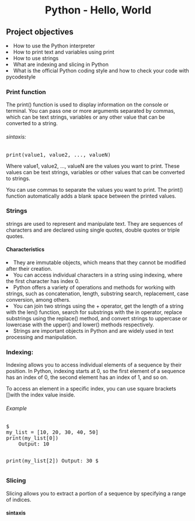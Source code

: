 <h1 align = "center">Python - Hello, World</h1>

<h2>Project objectives</h2>

<li>How to use the Python interpreter</li>
<li>How to print text and variables using print</li>
<li>How to use strings</li>
<li>What are indexing and slicing in Python</li>
<li>What is the official Python coding style and how to check your code with pycodestyle</li>

<h3>Print function</h3>
<p>The print() function is used to display information on the console or terminal. You can pass one or more arguments separated by commas, which can be text strings, variables or any other value that can be converted to a string.</p>

<h6>sintaxis:</h6> 
<pre>print(value1, value2, ..., valueN)
</pre>
<p>Where value1, value2, ..., valueN are the values you want to print. These values can be text strings, variables or other values that can be converted to strings.

You can use commas to separate the values you want to print. The print() function automatically adds a blank space between the printed values.</p>

<h3>Strings</h3>
<p>strings are used to represent and manipulate text. They are sequences of characters and are declared using single quotes, double quotes or triple quotes.</p>

<h4>Characteristics</h4>
<li>They are immutable objects, which means that they cannot be modified after their creation.</li>

<li>You can access individual characters in a string using indexing, where the first character has index 0.</li>

<li>Python offers a variety of operations and methods for working with strings, such as concatenation, length, substring search, replacement, case conversion, among others.</li>

<li>You can join two strings using the + operator, get the length of a string with the len() function, search for substrings with the in operator, replace substrings using the replace() method, and convert strings to uppercase or lowercase with the upper() and lower() methods respectively.</li>

<li>Strings are important objects in Python and are widely used in text processing and manipulation.</li>

<h3>Indexing:</h3>

<p>Indexing allows you to access individual elements of a sequence by their position. In Python, indexing starts at 0, so the first element of a sequence has an index of 0, the second element has an index of 1, and so on.</p>

<p>To access an element in a specific index, you can use square brackets []with the index value inside.</p>
<h6>Example</h6>
<pre>
$
my_list = [10, 20, 30, 40, 50]
print(my_list[0])
    Output: 10

print(my_list[2])
    Output: 30
$
</pre>

<h3>Slicing</h3>
<p>Slicing allows you to extract a portion of a sequence by specifying a range of indices.</p>
<h4>sintaxis</h4>
<pre>
